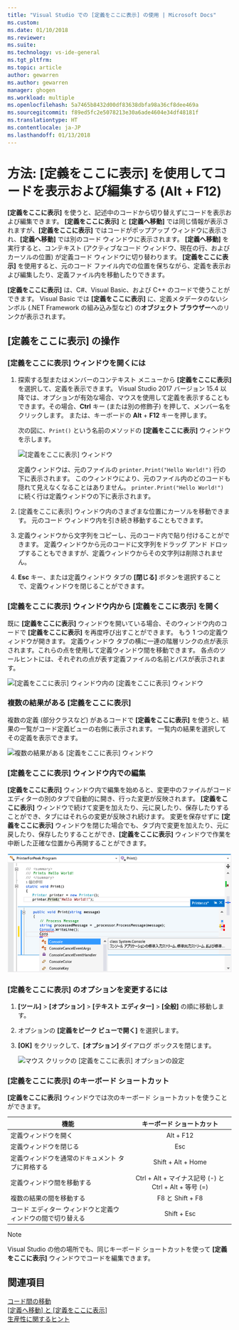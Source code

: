 ```yaml
---
title: "Visual Studio での [定義をここに表示] の使用 | Microsoft Docs"
ms.custom: 
ms.date: 01/10/2018
ms.reviewer: 
ms.suite: 
ms.technology: vs-ide-general
ms.tgt_pltfrm: 
ms.topic: article
author: gewarren
ms.author: gewarren
manager: ghogen
ms.workload: multiple
ms.openlocfilehash: 5a7465b8432d00df83638dbfa98a36cf8dee469a
ms.sourcegitcommit: f89ed5fc2e5078213e30a6ade4604e34df48181f
ms.translationtype: HT
ms.contentlocale: ja-JP
ms.lasthandoff: 01/13/2018
---
```

# <a name="how-to-view-and-edit-code-by-using-peek-definition-altf12"></a>方法: [定義をここに表示] を使用してコードを表示および編集する (Alt + F12)

**[定義をここに表示]** を使うと、記述中のコードから切り替えずにコードを表示および編集できます。 **[定義をここに表示]** と **[定義へ移動]** では同じ情報が表示されますが、**[定義をここに表示]** ではコードがポップアップ ウィンドウに表示され、**[定義へ移動]** では別のコード ウィンドウに表示されます。 **[定義へ移動]** を実行すると、コンテキスト (アクティブなコード ウィンドウ、現在の行、およびカーソルの位置) が定義コード ウィンドウに切り替わります。 **[定義をここに表示]** を使用すると、元のコード ファイル内での位置を保ちながら、定義を表示および編集したり、定義ファイル内を移動したりできます。

**[定義をここに表示]** は、C#、Visual Basic、および C++ のコードで使うことができます。 Visual Basic では **[定義をここに表示]** に、定義メタデータのないシンボル (.NET Framework の組み込み型など) の**オブジェクト ブラウザー**へのリンクが表示されます。

## <a name="working-with-peek-definition"></a>[定義をここに表示] の操作

### <a name="to-open-a-peek-definition-window"></a>[定義をここに表示] ウィンドウを開くには

1. 探索する型またはメンバーのコンテキスト メニューから **[定義をここに表示]** を選択して、定義を表示できます。 Visual Studio 2017 バージョン 15.4 以降では、オプションが有効な場合、マウスを使用して定義を表示することもできます。その場合、**Ctrl** キー (または別の修飾子) を押して、メンバー名をクリックします。 または、キーボードの **Alt** + **F12** キーを押します。

     次の図に、`Print()` という名前のメソッドの **[定義をここに表示]** ウィンドウを示します。

     ![[定義をここに表示] ウィンドウ](../ide/media/peekwindow.png "PeekWindow")

     定義ウィンドウは、元のファイルの `printer.Print("Hello World!")` 行の下に表示されます。 このウィンドウにより、元のファイル内のどのコードも隠れて見えなくなることはありません。 `printer.Print("Hello World!")` に続く行は定義ウィンドウの下に表示されます。

1. [定義をここに表示] ウィンドウ内のさまざまな位置にカーソルを移動できます。 元のコード ウィンドウ内を引き続き移動することもできます。

1. 定義ウィンドウから文字列をコピーし、元のコード内で貼り付けることができます。 定義ウィンドウから元のコードに文字列をドラッグ アンド ドロップすることもできますが、定義ウィンドウからその文字列は削除されません。

1. **Esc** キー、または定義ウィンドウ タブの **[閉じる]** ボタンを選択することで、定義ウィンドウを閉じることができます。

### <a name="open-a-peek-definition-window-from-within-a-peek-definition-window"></a>[定義をここに表示] ウィンドウ内から [定義をここに表示] を開く

既に **[定義をここに表示]** ウィンドウを開いている場合、そのウィンドウ内のコードで **[定義をここに表示]** を再度呼び出すことができます。 もう 1 つの定義ウィンドウが開きます。 定義ウィンドウ タブの横に一連の階層リンクの点が表示されます。これらの点を使用して定義ウィンドウ間を移動できます。 各点のツールヒントには、それぞれの点が表す定義ファイルの名前とパスが表示されます。

   ![[定義をここに表示] ウィンドウ内の [定義をここに表示] ウィンドウ](../ide/media/peekwithinpeek.png "PeekWithinPeek")

### <a name="peek-definition-with-multiple-results"></a>複数の結果がある [定義をここに表示]

複数の定義 (部分クラスなど) があるコードで **[定義をここに表示]** を使うと、結果の一覧がコード定義ビューの右側に表示されます。 一覧内の結果を選択してその定義を表示できます。

   ![複数の結果がある [定義をここに表示] ウィンドウ](../ide/media/peekmultiple.png "PeekMultiple")

### <a name="edit-inside-the-peek-definition-window"></a>[定義をここに表示] ウィンドウ内での編集

**[定義をここに表示]** ウィンドウ内で編集を始めると、変更中のファイルがコード エディターの別のタブで自動的に開き、行った変更が反映されます。 **[定義をここに表示]** ウィンドウで続けて変更を加えたり、元に戻したり、保存したりすることができ、タブにはそれらの変更が反映され続けます。 変更を保存せずに **[定義をここに表示]** ウィンドウを閉じた場合でも、タブ内で変更を加えたり、元に戻したり、保存したりすることができ、**[定義をここに表示]** ウィンドウで作業を中断した正確な位置から再開することができます。

   ![[定義をここに表示] ウィンドウ内での編集](../ide/media/peekedit.png "PeekEdit")

### <a name="to-change-options-for-peek-definition"></a>[定義をここに表示] のオプションを変更するには

1. **[ツール]** > **[オプション]** > **[テキスト エディター]** > **[全般]** の順に移動します。

1. オプションの **[定義をピーク ビューで開く]** を選択します。

1. **[OK]** をクリックして、**[オプション]** ダイアログ ボックスを閉じます。

   ![マウス クリックの [定義をここに表示] オプションの設定](../ide/media/editor_options_peek_view.png)  

### <a name="keyboard-shortcuts-for-peek-definition"></a>[定義をここに表示] のキーボード ショートカット

**[定義をここに表示]** ウィンドウでは次のキーボード ショートカットを使うことができます。

|機能|キーボード ショートカット|
|-------------------|:-----------------------:|
|定義ウィンドウを開く|Alt + F12|
|定義ウィンドウを閉じる|Esc|
|定義ウィンドウを通常のドキュメント タブに昇格する|Shift + Alt + Home|
|定義ウィンドウ間を移動する|Ctrl + Alt + マイナス記号 (-) と Ctrl + Alt + 等号 (=)|
|複数の結果の間を移動する|F8 と Shift + F8|
|コード エディター ウィンドウと定義ウィンドウの間で切り替える|Shift + Esc|

> [!NOTE]
> Visual Studio の他の場所でも、同じキーボード ショートカットを使って **[定義をここに表示]** ウィンドウでコードを編集できます。

## <a name="see-also"></a>関連項目

[コード間の移動](../ide/navigating-code.md)  
[[定義へ移動] と [定義をここに表示]](../ide/go-to-and-peek-definition.md)  
[生産性に関するヒント](../ide/productivity-tips-for-visual-studio.md)